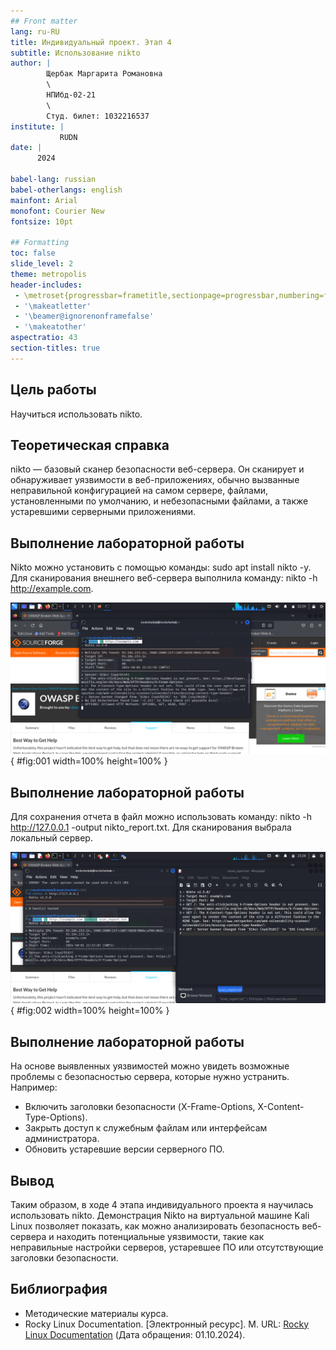 ```yaml
---
## Front matter
lang: ru-RU
title: Индивидуальный проект. Этап 4
subtitle: Использование nikto
author: |
        Щербак Маргарита Романовна
        \        
        НПИбд-02-21
        \
        Студ. билет: 1032216537
institute: |
           RUDN
date: |
      2024

babel-lang: russian
babel-otherlangs: english
mainfont: Arial
monofont: Courier New
fontsize: 10pt

## Formatting
toc: false
slide_level: 2
theme: metropolis
header-includes: 
 - \metroset{progressbar=frametitle,sectionpage=progressbar,numbering=fraction}
 - '\makeatletter'
 - '\beamer@ignorenonframefalse'
 - '\makeatother'
aspectratio: 43
section-titles: true
---
```


## **Цель работы**

Научиться использовать nikto.

## **Теоретическая справка**

nikto — базовый сканер безопасности веб-сервера. Он сканирует и обнаруживает уязвимости в веб-приложениях, обычно вызванные неправильной конфигурацией на самом сервере, файлами, установленными по умолчанию, и небезопасными файлами, а также устаревшими серверными приложениями.


## **Выполнение лабораторной работы** 

Nikto можно установить с помощью команды: sudo apt install nikto -y. Для сканирования внешнего веб-сервера выполнила команду: nikto -h http://example.com. 

![Сканирование внешнего веб-сервера](image/1.png){ #fig:001 width=100% height=100% }

## **Выполнение лабораторной работы** 

Для сохранения отчета в файл можно использовать команду: nikto -h http://127.0.0.1 -output nikto_report.txt. Для сканирования выбрала локальный сервер. 

![Сканирование локального веб-сервера и отображение отчета](image/2.png){ #fig:002 width=100% height=100% }

## **Выполнение лабораторной работы** 

На основе выявленных уязвимостей можно увидеть возможные проблемы с безопасностью сервера, которые нужно устранить. Например:

- Включить заголовки безопасности (X-Frame-Options, X-Content-Type-Options).
- Закрыть доступ к служебным файлам или интерфейсам администратора.
- Обновить устаревшие версии серверного ПО.

##  Вывод

Таким образом, в ходе 4 этапа индивидуального проекта я научилась использовать nikto. Демонстрация Nikto на виртуальной машине Kali Linux позволяет показать, как можно анализировать безопасность веб-сервера и находить потенциальные уязвимости, такие как неправильные настройки серверов, устаревшее ПО или отсутствующие заголовки безопасности.

## Библиография

- Методические материалы курса.
- Rocky Linux Documentation. [Электронный ресурс]. М. URL: [Rocky Linux Documentation](https://docs.rockylinux.org) (Дата обращения: 01.10.2024).


